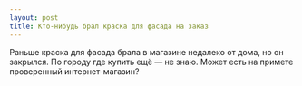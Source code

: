 ```yaml
---
layout: post 
title: Кто-нибудь брал краска для фасада на заказ 
--- 
```

Раньше краска для фасада брала в магазине недалеко от дома, но он закрылся. По городу где купить ещё — не знаю. Может есть на примете проверенный интернет-магазин?
